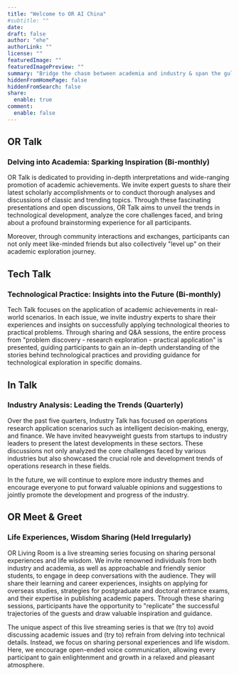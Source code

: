 ```yaml
---
title: "Welcome to OR AI China"
#subtitle: ""
date: 
draft: false
author: "ehe"
authorLink: ""
license: ""
featuredImage: ""
featuredImagePreview: ""
summary: "Bridge the chasm between academia and industry & span the gulf between theory and practice."
hiddenFromHomePage: false
hiddenFromSearch: false
share:
  enable: true
comment:
  enable: false
---
```


## OR Talk
### Delving into Academia: Sparking Inspiration (Bi-monthly)
OR Talk is dedicated to providing in-depth interpretations and wide-ranging promotion of academic achievements. We invite expert guests to share their latest scholarly accomplishments or to conduct thorough analyses and discussions of classic and trending topics. Through these fascinating presentations and open discussions, OR Talk aims to unveil the trends in technological development, analyze the core challenges faced, and bring about a profound brainstorming experience for all participants.

Moreover, through community interactions and exchanges, participants can not only meet like-minded friends but also collectively "level up" on their academic exploration journey.


## Tech Talk
### Technological Practice: Insights into the Future (Bi-monthly)
Tech Talk focuses on the application of academic achievements in real-world scenarios. In each issue, we invite industry experts to share their experiences and insights on successfully applying technological theories to practical problems. Through sharing and Q&A sessions, the entire process from "problem discovery - research exploration - practical application" is presented, guiding participants to gain an in-depth understanding of the stories behind technological practices and providing guidance for technological exploration in specific domains.

## In Talk
### Industry Analysis: Leading the Trends (Quarterly)
Over the past five quarters, Industry Talk has focused on operations research application scenarios such as intelligent decision-making, energy, and finance. We have invited heavyweight guests from startups to industry leaders to present the latest developments in these sectors. These discussions not only analyzed the core challenges faced by various industries but also showcased the crucial role and development trends of operations research in these fields.

In the future, we will continue to explore more industry themes and encourage everyone to put forward valuable opinions and suggestions to jointly promote the development and progress of the industry.


## OR Meet & Greet
### Life Experiences, Wisdom Sharing (Held Irregularly)

OR Living Room is a live streaming series focusing on sharing personal experiences and life wisdom. We invite renowned individuals from both industry and academia, as well as approachable and friendly senior students, to engage in deep conversations with the audience. They will share their learning and career experiences, insights on applying for overseas studies, strategies for postgraduate and doctoral entrance exams, and their expertise in publishing academic papers. Through these sharing sessions, participants have the opportunity to "replicate" the successful trajectories of the guests and draw valuable inspiration and guidance.

The unique aspect of this live streaming series is that we (try to) avoid discussing academic issues and (try to) refrain from delving into technical details. Instead, we focus on sharing personal experiences and life wisdom. Here, we encourage open-ended voice communication, allowing every participant to gain enlightenment and growth in a relaxed and pleasant atmosphere.